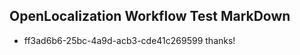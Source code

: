 ## OpenLocalization Workflow Test MarkDown
* ff3ad6b6-25bc-4a9d-acb3-cde41c269599 thanks!

<!--HONumber=Jul16_HO2-->


